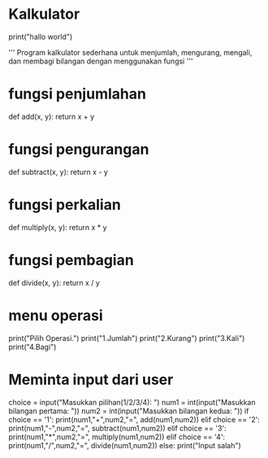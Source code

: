 # Kalkulator

print("hallo world")

''' Program kalkulator sederhana untuk menjumlah, mengurang, mengali, dan membagi bilangan dengan menggunakan fungsi '''
# fungsi penjumlahan
def add(x, y):
   return x + y
# fungsi pengurangan
def subtract(x, y):
   return x - y
# fungsi perkalian
def multiply(x, y):
   return x * y
# fungsi pembagian
def divide(x, y):
   return x / y
# menu operasi
print("Pilih Operasi.")
print("1.Jumlah")
print("2.Kurang")
print("3.Kali")
print("4.Bagi")
# Meminta input dari user
choice = input("Masukkan pilihan(1/2/3/4): ")
num1 = int(input("Masukkan bilangan pertama: "))
num2 = int(input("Masukkan bilangan kedua: "))
if choice == '1':
   print(num1,"+",num2,"=", add(num1,num2))
elif choice == '2':
   print(num1,"-",num2,"=", subtract(num1,num2))
elif choice == '3':
   print(num1,"*",num2,"=", multiply(num1,num2))
elif choice == '4':
   print(num1,"/",num2,"=", divide(num1,num2))
else:
   print("Input salah")
